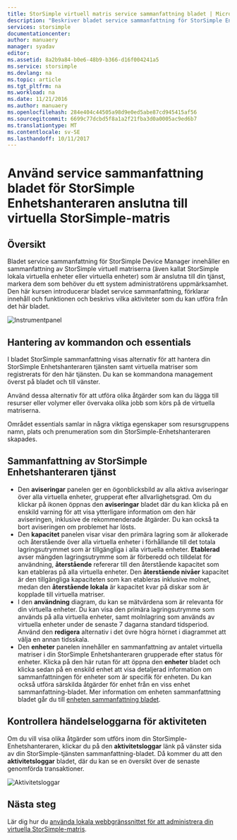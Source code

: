 ```yaml
---
title: StorSimple virtuell matris service sammanfattning bladet | Microsoft Docs
description: "Beskriver bladet service sammanfattning för StorSimple Enhetshanteraren och förklarar hur du använder den för att övervaka hälsotillståndet för din virtuella StorSimple-matris."
services: storsimple
documentationcenter: 
author: manuaery
manager: syadav
editor: 
ms.assetid: 8a2b9a84-b0e6-48b9-b366-d16f004241a5
ms.service: storsimple
ms.devlang: na
ms.topic: article
ms.tgt_pltfrm: na
ms.workload: na
ms.date: 11/21/2016
ms.author: manuaery
ms.openlocfilehash: 284e404c44505a98d9e0ed5abe87cd945415af56
ms.sourcegitcommit: 6699c77dcbd5f8a1a2f21fba3d0a0005ac9ed6b7
ms.translationtype: MT
ms.contentlocale: sv-SE
ms.lasthandoff: 10/11/2017
---
```

# <a name="use-the-service-summary-blade-for-storsimple-device-manager-connected-to-storsimple-virtual-array"></a>Använd service sammanfattning bladet för StorSimple Enhetshanteraren anslutna till virtuella StorSimple-matris
## <a name="overview"></a>Översikt
Bladet service sammanfattning för StorSimple Device Manager innehåller en sammanfattning av StorSimple virtuell matriserna (även kallat StorSimple lokala virtuella enheter eller virtuella enheter) som är anslutna till din tjänst, markera dem som behöver du ett system administratörens uppmärksamhet. Den här kursen introducerar bladet service sammanfattning, förklarar innehåll och funktionen och beskrivs vilka aktiviteter som du kan utföra från det här bladet.

![Instrumentpanel](./media/storsimple-virtual-array-service-summary/service-blade.png)

## <a name="management-commands-and-essentials"></a>Hantering av kommandon och essentials
I bladet StorSimple sammanfattning visas alternativ för att hantera din StorSimple Enhetshanteraren tjänsten samt virtuella matriser som registrerats för den här tjänsten. Du kan se kommandona management överst på bladet och till vänster.

Använd dessa alternativ för att utföra olika åtgärder som kan du lägga till resurser eller volymer eller övervaka olika jobb som körs på de virtuella matriserna.

Området essentials samlar in några viktiga egenskaper som resursgruppens namn, plats och prenumeration som din StorSimple-Enhetshanteraren skapades.

## <a name="storsimple-device-manager-service-summary"></a>Sammanfattning av StorSimple Enhetshanteraren tjänst
* Den **aviseringar** panelen ger en ögonblicksbild av alla aktiva aviseringar över alla virtuella enheter, grupperat efter allvarlighetsgrad. Om du klickar på ikonen öppnas den **aviseringar** bladet där du kan klicka på en enskild varning för att visa ytterligare information om den här aviseringen, inklusive de rekommenderade åtgärder. Du kan också ta bort aviseringen om problemet har lösts.
* Den **kapacitet** panelen visar visar den primära lagring som är allokerade och återstående över alla virtuella enheter i förhållande till det totala lagringsutrymmet som är tillgängliga i alla virtuella enheter. **Etablerad** avser mängden lagringsutrymme som är förberedd och tilldelat för användning, **återstående** refererar till den återstående kapacitet som kan etableras på alla virtuella enheter. Den **återstående nivåer** kapacitet är den tillgängliga kapaciteten som kan etableras inklusive molnet, medan den **återstående lokala** är kapacitet kvar på diskar som är kopplade till virtuella matriser.
* I den **användning** diagram, du kan se mätvärdena som är relevanta för din virtuella enheter. Du kan visa den primära lagringsutrymme som används på alla virtuella enheter, samt molnlagring som används av virtuella enheter under de senaste 7 dagarna standard tidsperiod. Använd den **redigera** alternativ i det övre högra hörnet i diagrammet att välja en annan tidsskala.
* Den **enheter** panelen innehåller en sammanfattning av antalet virtuella matriser i din StorSimple Enhetshanteraren grupperade efter status för enheter. Klicka på den här rutan för att öppna den **enheter** bladet och klicka sedan på en enskild enhet att visa detaljerad information om sammanfattningen för enheter som är specifik för enheten. Du kan också utföra särskilda åtgärder för enhet från en viss enhet sammanfattning-bladet. Mer information om enheten sammanfattning bladet går du till [enheten sammanfattning bladet](storsimple-virtual-array-device-summary.md).

## <a name="view-the-activity-logs"></a>Kontrollera händelseloggarna för aktiviteten
Om du vill visa olika åtgärder som utförs inom din StorSimple-Enhetshanteraren, klickar du på den **aktivitetsloggar** länk på vänster sida av din StorSimple-tjänsten sammanfattning-bladet. Då kommer du att den **aktivitetsloggar** bladet, där du kan se en översikt över de senaste genomförda transaktioner.

![Aktivitetsloggar](./media/storsimple-virtual-array-service-summary/activity-log.png)

## <a name="next-steps"></a>Nästa steg
Lär dig hur du [använda lokala webbgränssnittet för att administrera din virtuella StorSimple-matris](storsimple-ova-web-ui-admin.md).

